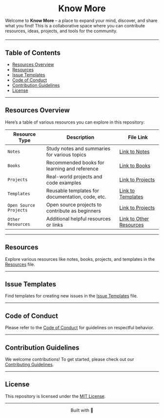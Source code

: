 <!-- Title -->
<h1 align="center" style="margin-bottom: 0;">Know More</h1>

<p style="margin-bottom: 20px;">Welcome to <b>Know More</b> – a place to expand your mind, discover, and share what you find!  
This is a collaborative space where you can contribute resources, ideas, projects, and tools for the community.</p>

<!-- Gif -->
<!--<p align="center">
  <img src="https://media1.giphy.com/media/v1.Y2lkPTc5MGI3NjExZ2ZnaG12dG04eDh3b2Y3YjZtYXdxeTh4ZWdseGRkOXd1anNoaHNxayZlcD12MV9pbnRlcm5hbF9naWZfYnlfaWQmY3Q9Zw/ufWbAUZiTZCVi/giphy.gif">
</p>-->

---

## Table of Contents

<!-- [Repository Structure](#repository-structure) -->
- [Resources Overview](#resources-overview)
- [Resources](#resources)
- [Issue Templates](#issue-templates)
- [Code of Conduct](#code-of-conduct)
- [Contribution Guidelines](#contribution-guidelines)
- [License](#license)
  
---

<!--## Repository Structure

```
/Know-More 
├── /resources                          # Folder containing different resource files 
│ ├── notes.md                          # Notes and learning resources 
│ ├── projects.md                       # Real-world projects 
│ ├── books.md                          # Recommended books 
│ └── templates.md                      # Reusable templates 
├── CODE_OF_CONDUCT.md                  # Code of Conduct file 
├── CONTRIBUTING.md                     # Contributing guidelines                         
├── LICENSE                             # License file 
└──README.md                            # Main entry file (overview of the repo) 
``` -->
  
## Resources Overview

Here’s a table of various resources you can explore in this repository:

| **Resource Type**       | **Description**                             | **File Link**                    |
|-------------------------|---------------------------------------------|-----------------------------------|
| `Notes`                 | Study notes and summaries for various topics | [Link to Notes](https://github.com/iTusharyadav/know-more/blob/main/resources/notes.md)         |
| `Books`                 | Recommended books for learning and reference | [Link to Books](books.md)         |
| `Projects`              | Real-world projects and code examples       | [Link to Projects](projects.md)   |
| `Templates`             | Reusable templates for documentation, code, etc. | [Link to Templates](templates.md) |
| `Open Source Projects`  | Open source projects to contribute as beginners  | [Link to Projects](projects.md)   |
| `Other Resources`       | Additional helpful resources or links       | [Link to Other Resources](resources.md) |

---

## Resources

Explore various resources like notes, books, projects, and templates in the [Resources](https://github.com/iTusharyadav/know-more/tree/main/resources) file.

---

## Issue Templates

Find templates for creating new issues in the [Issue Templates](https://github.com/iTusharyadav/know-more/tree/main/.github/ISSUE_TEMPLATE) file.

---

## Code of Conduct

Please refer to the [Code of Conduct](https://github.com/iTusharyadav/know-more/blob/main/CODE_OF_CONDUCT.md) for guidelines on respectful behavior.

---

## Contribution Guidelines

We welcome contributions! To get started, please check out our [Contributing Guidelines](https://github.com/iTusharyadav/know-more/blob/main/CONTRIBUTING.md).

---

## License

This repository is licensed under the [MIT License](LICENSE).

---
<p align="center">
  Built with 💙
</p>
